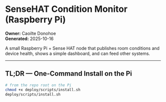 # SenseHAT Condition Monitor (Raspberry Pi)

**Owner:** Caoilte Donohoe  
**Generated:** 2025-10-16

A small Raspberry Pi + Sense HAT node that publishes room conditions and device health, shows a simple dashboard, and can feed other systems.

---

## TL;DR — One-Command Install on the Pi
```bash
# from the repo root on the Pi
chmod +x deploy/scripts/install.sh
deploy/scripts/install.sh
